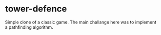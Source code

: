 # tower-defence

Simple clone of a classic game.
The main challange here was to implement a pathfinding algorithm.
